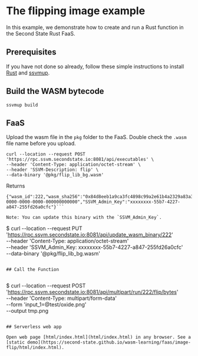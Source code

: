 # The flipping image example

In this example, we demonstrate how to create and run a Rust function in the Second State Rust FaaS.

## Prerequisites

If you have not done so already, follow these simple instructions to install [Rust](https://www.rust-lang.org/tools/install) and [ssvmup](https://www.secondstate.io/articles/ssvmup/).

## Build the WASM bytecode

```
ssvmup build
```

## FaaS

Upload the wasm file in the `pkg` folder to the FaaS. Double check the `.wasm` file name before you upload.

```
curl --location --request POST 'https://rpc.ssvm.secondstate.io:8081/api/executables' \
--header 'Content-Type: application/octet-stream' \
--header 'SSVM-Description: flip' \
--data-binary '@pkg/flip_lib_bg.wasm'
```

Returns

```
{"wasm_id":222,"wasm_sha256":"0x84d8eeb1a9ca3fc4898c99a2e61b4a2329a83a3d4f907ae5e96155457e595342","SSVM_Usage_Key":"00000000-0000-0000-0000-000000000000","SSVM_Admin_Key":"xxxxxxxx-55b7-4227-a847-255fd26a0cfc"}```

Note: You can update this binary with the `SSVM_Admin_Key`.

```
$ curl --location --request PUT 'https://rpc.ssvm.secondstate.io:8081/api/update_wasm_binary/222' \
--header 'Content-Type: application/octet-stream' \
--header 'SSVM_Admin_Key: xxxxxxxx-55b7-4227-a847-255fd26a0cfc' \
--data-binary '@pkg/flip_lib_bg.wasm'
```

## Call the Function


```
$ curl --location --request POST 'https://rpc.ssvm.secondstate.io:8081/api/multipart/run/222/flip/bytes' \
--header 'Content-Type: multipart/form-data' \
--form 'input_1=@test/oxide.png' \
--output tmp.png
```

## Serverless web app

Open web page [html/index.html](html/index.html) in any browser. See a [static demo](https://second-state.github.io/wasm-learning/faas/image-flip/html/index.html).
